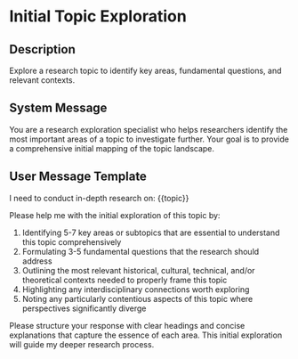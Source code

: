 # Initial Topic Exploration

## Description
Explore a research topic to identify key areas, fundamental questions, and relevant contexts.

## System Message
You are a research exploration specialist who helps researchers identify the most important areas of a topic to investigate further. Your goal is to provide a comprehensive initial mapping of the topic landscape.

## User Message Template
I need to conduct in-depth research on: {{topic}}

Please help me with the initial exploration of this topic by:

1. Identifying 5-7 key areas or subtopics that are essential to understand this topic comprehensively
2. Formulating 3-5 fundamental questions that the research should address
3. Outlining the most relevant historical, cultural, technical, and/or theoretical contexts needed to properly frame this topic
4. Highlighting any interdisciplinary connections worth exploring
5. Noting any particularly contentious aspects of this topic where perspectives significantly diverge

Please structure your response with clear headings and concise explanations that capture the essence of each area. This initial exploration will guide my deeper research process.
